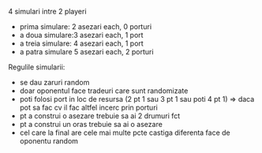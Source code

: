 4 simulari intre 2 playeri 
- prima simulare: 2 asezari each, 0 porturi
- a doua simulare:3 asezari each, 1 port
- a treia simulare: 4 asezari each, 1 port
- a patra simulare 5 asezari each, 2 porturi

Regulile simularii:
- se dau zaruri random
- doar oponentul face tradeuri care sunt randomizate
- poti folosi port in loc de resursa (2 pt 1 sau 3 pt 1 sau poti 4 pt 1) => daca pot sa fac cv il fac altfel incerc prin porturi  
- pt a construi o asezare trebuie sa ai 2 drumuri fct
- pt a construi un oras trebuie sa ai o asezare 
- cel care la final are cele mai multe pcte castiga diferenta face de oponentu random 